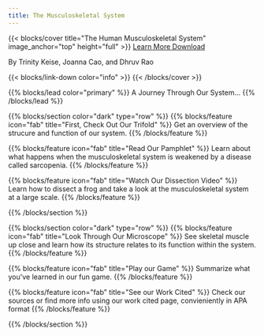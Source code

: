 ```yaml
---
title: The Musculoskeletal System
---
```


{{< blocks/cover title="The Human Musculoskeletal System" image_anchor="top" height="full" >}}
<a class="btn btn-lg btn-primary me-3 mb-4" href="/docs/">
  Learn More <i class="fas fa-arrow-alt-circle-right ms-2"></i>
</a>
<a class="btn btn-lg btn-secondary me-3 mb-4" href="https://github.com/google/docsy-example">
  Download <i class="fab fa-github ms-2 "></i>
</a>
<p class="lead mt-5">By Trinity Keise, Joanna Cao, and Dhruv Rao</p>
{{< blocks/link-down color="info" >}}
{{< /blocks/cover >}}


{{% blocks/lead color="primary" %}}
A Journey Through Our System...
{{% /blocks/lead %}}


{{% blocks/section color="dark" type="row" %}}
{{% blocks/feature icon="fab" title="First, Check Out Our Trifold" %}}
Get an overview of the strucure and function of our system.
{{% /blocks/feature %}}


{{% blocks/feature icon="fab" title="Read Our Pamphlet" %}}
Learn about what happens when the musculoskeletal system is weakened by a disease called sarcopenia.
{{% /blocks/feature %}}


{{% blocks/feature icon="fab" title="Watch Our Dissection Video" %}}
Learn how to dissect a frog and take a look at the musculoskeletal system at a large scale.
{{% /blocks/feature %}}


{{% /blocks/section %}}


{{% blocks/section color="dark" type="row" %}}
{{% blocks/feature icon="fab" title="Look Through Our Microscope" %}}
See skeletal muscle up close and learn how its structure relates to its function within the system.
{{% /blocks/feature %}}


{{% blocks/feature icon="fab" title="Play our Game" %}}
Summarize what you've learned in our fun game.
{{% /blocks/feature %}}


{{% blocks/feature icon="fab" title="See our Work Cited" %}}
Check our sources or find more info using our work cited page, convieniently in APA format
{{% /blocks/feature %}}




{{% /blocks/section %}}


<!-- {{% blocks/section type="row" %}}

{{% blocks/feature icon="fab fa-app-store-ios" title="Download **from AppStore**" %}}
Get the Goldydocs app!
{{% /blocks/feature %}}

{{% blocks/feature icon="fab fa-github" title="Contributions welcome!"
    url="https://github.com/google/docsy-example" %}}
We do a [Pull Request](https://github.com/google/docsy-example/pulls)
contributions workflow on **GitHub**. New users are always welcome!
{{% /blocks/feature %}}

{{% blocks/feature icon="fab fa-twitter" title="Follow us on Twitter!"
    url="https://twitter.com/GoHugoIO" %}}
For announcement of latest features etc.
{{% /blocks/feature %}}

{{% /blocks/section %}} -->


<!-- {{% blocks/section %}}
This is the another section
{.h1 .text-center}
{{% /blocks/section %}} -->